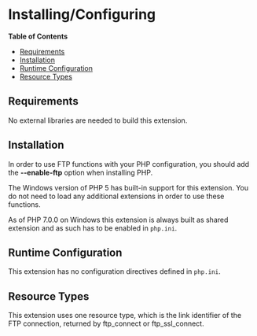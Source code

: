 Installing/Configuring
======================

**Table of Contents**

-   [Requirements](/ftp/setup.html#Requirements)
-   [Installation](/ftp/setup.html#Installation)
-   [Runtime Configuration](/ftp/setup.html#Runtime%20Configuration)
-   [Resource Types](/ftp/setup.html#Resource%20Types)

Requirements
------------

No external libraries are needed to build this extension.

Installation
------------

In order to use FTP functions with your PHP configuration, you should
add the **--enable-ftp** option when installing PHP.

The Windows version of PHP 5 has built-in support for this extension.
You do not need to load any additional extensions in order to use these
functions.

As of PHP 7.0.0 on Windows this extension is always built as shared
extension and as such has to be enabled in `php.ini`.

Runtime Configuration
---------------------

This extension has no configuration directives defined in `php.ini`.

Resource Types
--------------

This extension uses one resource type, which is the link identifier of
the FTP connection, returned by <span
class="function">ftp\_connect</span> or <span
class="function">ftp\_ssl\_connect</span>.

